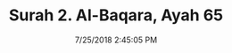 ---
title       : "Surah 2. Al-Baqara, Ayah 65"
date        : 7/25/2018 2:45:05 PM
draft       : false
type        : "quran"
layout      : "compare"
BookCode    : "CMP"
SurahNumber : "2"
AyahNumber  : "65"
TotalAyah   : "286"
---